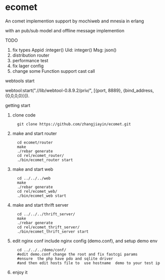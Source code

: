 ecomet
======

An comet implemention   support by mochiweb  and mnesia in erlang  

with an pub/sub model  and  offline message implemention

TODO

1. fix types Appid  :integer()  Uid: integer()  Msg: json()
2. distribution router
3. performance test
4. fix lager config
5. change some Function support cast call 

webtools start

webtool:start(".//lib/webtool-0.8.9.2/priv/", [{port, 8889}, {bind_address,
         {0,0,0,0}}]).


getting start 


1. clone code 
         
         git clone https://github.com/zhangjiayin/ecomet.git

2. make and start router

         cd ecomet/router
         make
         ./rebar generate
         cd rel/ecomet_router/
         ./bin/ecomet_router start

3. make and start web

         cd ../../../web
         make
         ./rebar generate
         cd rel/ecomet_web/
         ./bin/ecomet_web start
         
4. make and start thrift server
         
         cd ../../../thrift_server/
         make
         ./rebar generate  
         cd rel/ecomet_thrift_server/
         ./bin/ecomet_thrift_server start

5. edit nginx conf include nginx config (demo.conf), and setup demo env

         cd ../../../demo/conf/
         #edit demo.conf change the root and fix fastcgi params
         #ensure  the php have pdo and sqlite driver
         #and then edit hosts file to  use hostname  demo to your test ip

6. enjoy it
